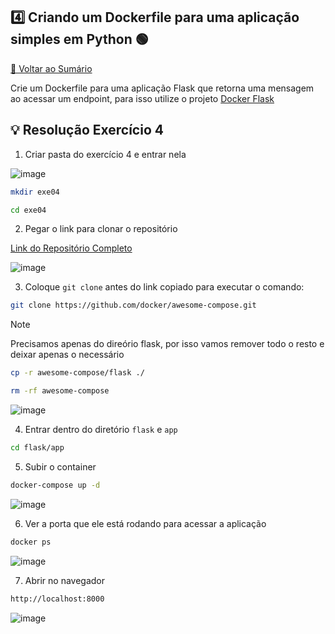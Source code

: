 ## 4️⃣ Criando um Dockerfile para uma aplicação simples em Python 🟢

[🔼 Voltar ao Sumário](https://github.com/andrrade/Docker-Exercises-CompassUOL?tab=readme-ov-file#sum%C3%A1rio-)

Crie um Dockerfile para uma aplicação Flask que retorna uma mensagem ao acessar 
um endpoint, para isso utilize o projeto [Docker Flask](https://github.com/docker/awesome-compose/tree/master/flask/app)

## 💡 Resolução Exercício 4

01. Criar pasta do exercício 4 e entrar nela

![image](https://github.com/user-attachments/assets/309d8288-d7b3-49b4-8247-ab3de50ec21c)

```bash
mkdir exe04
```

```bash
cd exe04
```

02. Pegar o link para clonar o repositório

[Link do Repositório Completo](https://github.com/docker/awesome-compose)

![image](https://github.com/user-attachments/assets/e13274d7-5e2e-4b4e-ae34-404dd598152e)

03. Coloque `git clone` antes do link copiado para executar o comando:

```bash
git clone https://github.com/docker/awesome-compose.git
```

>[!NOTE]
> Precisamos apenas do direório flask, por isso vamos remover todo o resto e deixar apenas o necessário

```bash
cp -r awesome-compose/flask ./
```

```bash
rm -rf awesome-compose
```

![image](https://github.com/user-attachments/assets/1d128f21-dc8a-49b7-a4f7-7c6f50f83ef4)

04. Entrar dentro do diretório `flask` e `app`

```bash
cd flask/app
```

05. Subir o container

```bash
docker-compose up -d
```

![image](https://github.com/user-attachments/assets/e2dd9ab4-1d19-4854-98a2-2e7ac4b06e9e)

06. Ver a porta que ele está rodando para acessar a aplicação

```bash
docker ps
```

![image](https://github.com/user-attachments/assets/b45a889f-a794-4bca-8e63-e18ee2b77f87)

07. Abrir no navegador

```bash
http://localhost:8000
```

![image](https://github.com/user-attachments/assets/9253f9af-431a-4486-b774-b61cbe06d3cc)
